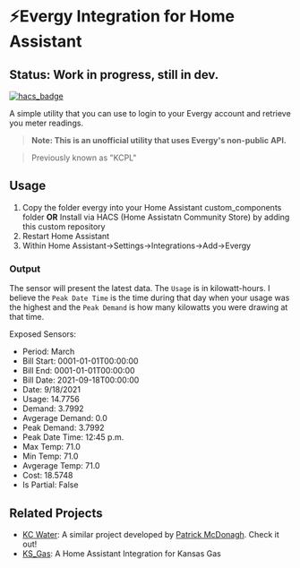 # ⚡Evergy Integration for Home Assistant
## Status: Work in progress, still in dev.

[![hacs_badge](https://img.shields.io/badge/HACS-Custom-41BDF5.svg?style=for-the-badge)](https://github.com/hacs/integration)

A simple utility that you can use to login to your Evergy account and retrieve you meter readings.

> **Note: This is an unofficial utility that uses Evergy's non-public API.**

> Previously known as "KCPL"

## Usage

1. Copy the folder evergy into your Home Assistant custom_components folder
  <b>OR</b>
  Install via HACS (Home Assistatn Community Store) by adding this custom repository
4. Restart Home Assistant
5. Within Home Assistant->Settings->Integrations->Add->Evergy


### Output
The sensor will present the latest data. The `Usage` is in kilowatt-hours. I believe the `Peak Date Time` is the
time during that day when your usage was the highest and the `Peak Demand` is how many kilowatts you were drawing at that time.

Exposed Sensors:
* Period: March
* Bill Start: 0001-01-01T00:00:00
* Bill End: 0001-01-01T00:00:00
* Bill Date: 2021-09-18T00:00:00
* Date: 9/18/2021
* Usage: 14.7756
* Demand: 3.7992
* Avgerage Demand: 0.0
* Peak Demand: 3.7992
* Peak Date Time: 12:45 p.m.
* Max Temp: 71.0
* Min Temp: 71.0
* Avgerage Temp: 71.0
* Cost: 18.5748
* Is Partial: False



## Related Projects
- [KC Water](https://github.com/patrickjmcd/kcwater): A similar project developed by [Patrick McDonagh](https://github.com/patrickjmcd). Check it out!
- [KS_Gas](https://github.com/thebradleysanders/Kansas_Gas_Home_Assistant): A Home Assistant Integration for Kansas Gas


